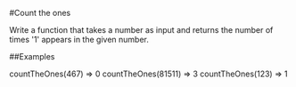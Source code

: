 #Count the ones

Write a function that takes a number as input
and returns the number of times '1' appears in the given number.

##Examples

countTheOnes(467) => 0
countTheOnes(81511) => 3
countTheOnes(123) => 1
